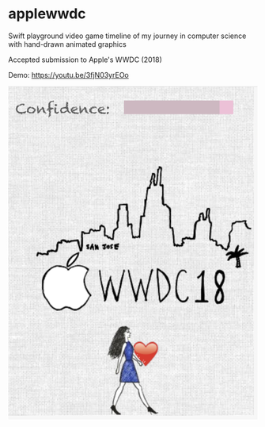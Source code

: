 # applewwdc

Swift playground video game timeline of my journey in computer science with hand-drawn animated graphics

Accepted submission to Apple's WWDC (2018) 

Demo: https://youtu.be/3fjN03yrEOo

![Screenshot](https://github.com/grxcezhxng/applewwdc/blob/master/Screenshots/destination.png) <!-- .element height="50%" width="50%" -->

